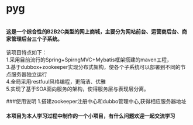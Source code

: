 # pyg
<br>**这是一个综合性的B2B2C类型的网上商城，主要分为网站前台、运营商后台、商家管理后台三个子系统。**<br>
<br>该项目特点如下：
<br>1.采用目前流行的Spring+SpirngMVC+Mybatis框架搭建的maven工程，
<br>3.基于dubbox+zookeeper实现分布式架构，使各个子系统可以部署到不同的节点服务器独立运行
<br>4.全局采用restfuul风格编程，更简洁、优雅
<br>5.实现了基于SOA面向服务的架构，使得服务层与表现层分离。


###使用说明
1.搭建zookeeper注册中心和dubbo管理中心,获得相应服务器地址

#### 本项目为本人学习过程中制作的一个小项目，有什么问题欢迎一起交流学习
